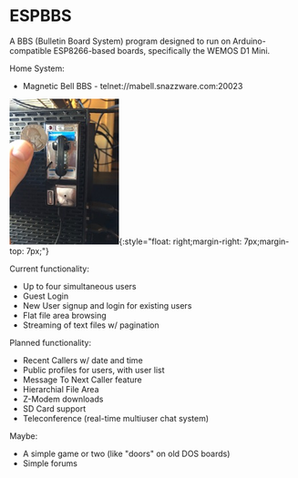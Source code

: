 ESPBBS
======

A BBS (Bulletin Board System) program designed to run on Arduino-compatible ESP8266-based boards, specifically the WEMOS D1 Mini.

Home System:
* Magnetic Bell BBS - telnet://mabell.snazzware.com:20023

![Magnetic Bell BBS, housed inside a retro payphone fridge magnet.](media/magnetic_bell.jpg?raw=true "Magnetic Bell BBS"){:style="float: right;margin-right: 7px;margin-top: 7px;"}

Current functionality:
* Up to four simultaneous users
* Guest Login
* New User signup and login for existing users
* Flat file area browsing
* Streaming of text files w/ pagination

Planned functionality:
* Recent Callers w/ date and time
* Public profiles for users, with user list
* Message To Next Caller feature
* Hierarchial File Area
* Z-Modem downloads
* SD Card support
* Teleconference (real-time multiuser chat system)

Maybe:
* A simple game or two (like "doors" on old DOS boards)
* Simple forums
